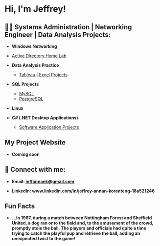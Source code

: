 <h1>Hi, I'm Jeffrey! </h1>

<h2>👨‍💻 Systems Administration | Networking Engineer | Data Analysis Projects:</h2>

-  <b>Windows Networking</b>
  - [Active Directory Home Lab](https://github.com/berlongit/Windows-Networking/blob/main/README.md)
- <b>Data Analysis Practice </b>
  - [Tableau | Excel Projects](https://github.com/berlongit/Data-Analysis/tree/main)
- <b>SQL Projects</b>
  -  [MySQL](https://github.com/berlongit/MySQL) 
  -  [PostgreSQL](https://github.com/berlongit/PostgreSQL)
- <b>Linux</b>
 
  
 
 
- <b>C# (.NET Desktop Applications)</b>
  - [Software Application Projects](https://github.com/berlongit/.Net-Programming/tree/main)
  


<h2>My Project Website</h2>

- <b>Coming soon</b>

<h2> 🤳 Connect with me:</h2>

- <b>Email: jeffannank@gmail.com</b>

- <b>LinkedIn: www.linkedin.com/in/jeffrey-annan-koranteng-18a521246</b>

<h2>Fun Facts</h2>

- <b>...In 1967, during a match between Nottingham Forest and Sheffield United, a dog ran onto the field and, to the amusement of the crowd, promptly stole the ball. The players and officials had quite a time trying to catch the playful pup and retrieve the ball, adding an unexpected twist to the game!</b>





